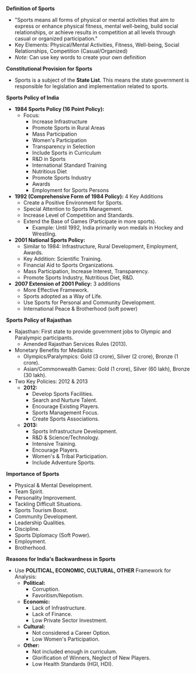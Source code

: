 **Definition of Sports**

- "Sports means all forms of physical or mental activities that aim to express or enhance physical fitness, mental well-being, build social relationships, or achieve results in competition at all levels through casual or organized participation."
- Key Elements: Physical/Mental Activities, Fitness, Well-being, Social Relationships, Competition (Casual/Organized)
- _Note:_ Can use key words to create your own definition

**Constitutional Provision for Sports**

- Sports is a subject of the **State List**. This means the state government is responsible for legislation and implementation related to sports.

**Sports Policy of India**

- **1984 Sports Policy (16 Point Policy):**
  - Focus:
    - Increase Infrastructure
    - Promote Sports in Rural Areas
    - Mass Participation
    - Women's Participation
    - Transparency in Selection
    - Include Sports in Curriculum
    - R&D in Sports
    - International Standard Training
    - Nutritious Diet
    - Promote Sports Industry
    - Awards
    - Employment for Sports Persons
- **1992 (Comprehensive Form of 1984 Policy):** 4 Key Additions
  - Create a Positive Environment for Sports.
  - Special Attention to Sports Management.
  - Increase Level of Competition and Standards.
  - Extend the Base of Games (Participate in more sports).
    - Example: Until 1992, India primarily won medals in Hockey and Wrestling.
- **2001 National Sports Policy:**
  - Similar to 1984: Infrastructure, Rural Development, Employment, Awards.
  - Key Addition: Scientific Training.
  - Financial Aid to Sports Organizations.
  - Mass Participation, Increase Interest, Transparency.
  - Promote Sports Industry, Nutritious Diet, R&D.
- **2007 Extension of 2001 Policy:** 3 additions
  - More Effective Framework.
  - Sports adopted as a Way of Life.
  - Use Sports for Personal and Community Development.
  - International Peace & Brotherhood (soft power)

**Sports Policy of Rajasthan**

- Rajasthan: First state to provide government jobs to Olympic and Paralympic participants.
  - Amended Rajasthan Services Rules (2013).
- Monetary Benefits for Medalists:
  - Olympics/Paralympics: Gold (3 crore), Silver (2 crore), Bronze (1 crore).
  - Asian/Commonwealth Games: Gold (1 crore), Silver (60 lakh), Bronze (30 lakh).
- Two Key Policies: 2012 & 2013
  - **2012:**
    - Develop Sports Facilities.
    - Search and Nurture Talent.
    - Encourage Existing Players.
    - Sports Management Focus.
    - Create Sports Associations.
  - **2013:**
    - Sports Infrastructure Development.
    - R&D & Science/Technology.
    - Intensive Training.
    - Encourage Players.
    - Women's & Tribal Participation.
    - Include Adventure Sports.

**Importance of Sports**

- Physical & Mental Development.
- Team Spirit.
- Personality Improvement.
- Tackling Difficult Situations.
- Sports Tourism Boost.
- Community Development.
- Leadership Qualities.
- Discipline.
- Sports Diplomacy (Soft Power).
- Employment.
- Brotherhood.

**Reasons for India's Backwardness in Sports**

- Use **POLITICAL, ECONOMIC, CULTURAL, OTHER** Framework for Analysis:
  - **Political:**
    - Corruption.
    - Favoritism/Nepotism.
  - **Economic:**
    - Lack of Infrastructure.
    - Lack of Finance.
    - Low Private Sector Investment.
  - **Cultural:**
    - Not considered a Career Option.
    - Low Women's Participation.
  - **Other:**
    - Not included enough in curriculum.
    - Glorification of Winners, Neglect of New Players.
    - Low Health Standards (HGI, HDI).
